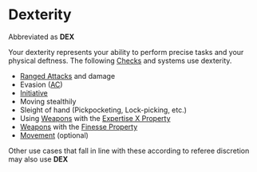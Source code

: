 # Dexterity

Abbreviated as **DEX**

Your dexterity represents your ability to perform precise tasks and your physical deftness. The following [Checks](../../Game%20Procedures/Check.md) and systems use dexterity.

- [Ranged Attacks](../../Game%20Procedures/Ranged%20Attack.md) and damage
- Evasion ([AC](../Derived%20Statistics/Armor%20Class.md))
- [Initiative](../../Game%20Procedures/Initiative.md)
- Moving stealthily
- Sleight of hand (Pickpocketing, Lock-picking, etc.)
- Using [Weapons](../../Items/Equipment/Weapons.md) with the [Expertise X Property](../../Items/Equipment/Individual%20Item%20Cards/Weapons/Weapon%20Properties/Expertise%20X%20Property.md)
- [Weapons](../../Items/Equipment/Weapons.md) with the [Finesse Property](../../Items/Equipment/Individual%20Item%20Cards/Weapons/Weapon%20Properties/Finesse%20Property.md) 
- [Movement](../../Game%20Procedures/Movement.md) (optional)

Other use cases that fall in line with these according to referee discretion may also use **DEX**